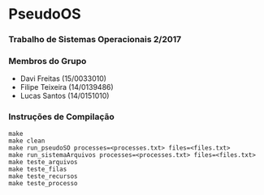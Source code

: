# PseudoOS
### Trabalho de Sistemas Operacionais 2/2017

### Membros do Grupo
- Davi Freitas (15/0033010)
- Filipe Teixeira (14/0139486)
- Lucas Santos (14/0151010)

### Instruções de Compilação
```shell
make
make clean
make run_pseudoSO processes=<processes.txt> files=<files.txt>
make run_sistemaArquivos processes=<processes.txt> files=<files.txt>
make teste_arquivos
make teste_filas
make teste_recursos
make teste_processo
```
